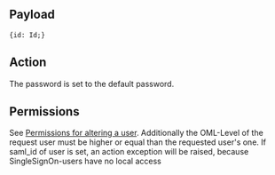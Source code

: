 ## Payload
```
{id: Id;}
```

## Action
The password is set to the default password.

## Permissions
See [Permissions for altering a user](https://github.com/OpenSlides/OpenSlides/wiki/Users#Permissions-for-altering-a-user). Additionally the OML-Level of the request user must be higher or equal than the requested user's one. If saml_id of user is set, an action exception will be raised, because SingleSignOn-users have no local access
